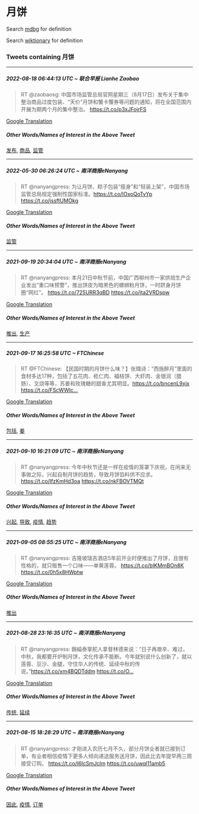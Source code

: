 # 月饼

Search [mdbg](https://www.mdbg.net/chinese/dictionary?page=worddict&wdrst=0&wdqb=月饼) for definition

Search [wiktionary](https://en.wiktionary.org/wiki/月饼) for definition

### Tweets containing 月饼

___
##### 2022-08-18 06:44:13 UTC ~ 联合早报 Lianhe Zaobao
> RT @zaobaosg: 中国市场监管总局官网星期三（8月17日）发布关于集中整治商品过度包装、“天价”月饼和蟹卡蟹券等问题的通知，将在全国范围内开展为期两个月的集中整治。  https://t.co/p3xJFojrFS

[Google Translation](https://translate.google.com/?hi=en&tab=TT&sl=zh-CN&tl=en&op=translate&text=RT+%40zaobaosg%3A+%E4%B8%AD%E5%9B%BD%E5%B8%82%E5%9C%BA%E7%9B%91%E7%AE%A1%E6%80%BB%E5%B1%80%E5%AE%98%E7%BD%91%E6%98%9F%E6%9C%9F%E4%B8%89%EF%BC%888%E6%9C%8817%E6%97%A5%EF%BC%89%E5%8F%91%E5%B8%83%E5%85%B3%E4%BA%8E%E9%9B%86%E4%B8%AD%E6%95%B4%E6%B2%BB%E5%95%86%E5%93%81%E8%BF%87%E5%BA%A6%E5%8C%85%E8%A3%85%E3%80%81%E2%80%9C%E5%A4%A9%E4%BB%B7%E2%80%9D%E6%9C%88%E9%A5%BC%E5%92%8C%E8%9F%B9%E5%8D%A1%E8%9F%B9%E5%88%B8%E7%AD%89%E9%97%AE%E9%A2%98%E7%9A%84%E9%80%9A%E7%9F%A5%EF%BC%8C%E5%B0%86%E5%9C%A8%E5%85%A8%E5%9B%BD%E8%8C%83%E5%9B%B4%E5%86%85%E5%BC%80%E5%B1%95%E4%B8%BA%E6%9C%9F%E4%B8%A4%E4%B8%AA%E6%9C%88%E7%9A%84%E9%9B%86%E4%B8%AD%E6%95%B4%E6%B2%BB%E3%80%82++https%3A%2F%2Ft.co%2Fp3xJFojrFS)
##### Other Words/Names of Interest in the Above Tweet
[发布](发布.md), [商品](商品.md), [监管](监管.md)
___
##### 2022-05-30 06:26:24 UTC ~ 南洋商报eNanyang
> RT @nanyangpress: 为让月饼、粽子包装“瘦身”和“轻装上架”，中国市场监管总局规定强制性国家标准。https://t.co/lOxoQoTvYp https://t.co/jssftUMOkg

[Google Translation](https://translate.google.com/?hi=en&tab=TT&sl=zh-CN&tl=en&op=translate&text=RT+%40nanyangpress%3A+%E4%B8%BA%E8%AE%A9%E6%9C%88%E9%A5%BC%E3%80%81%E7%B2%BD%E5%AD%90%E5%8C%85%E8%A3%85%E2%80%9C%E7%98%A6%E8%BA%AB%E2%80%9D%E5%92%8C%E2%80%9C%E8%BD%BB%E8%A3%85%E4%B8%8A%E6%9E%B6%E2%80%9D%EF%BC%8C%E4%B8%AD%E5%9B%BD%E5%B8%82%E5%9C%BA%E7%9B%91%E7%AE%A1%E6%80%BB%E5%B1%80%E8%A7%84%E5%AE%9A%E5%BC%BA%E5%88%B6%E6%80%A7%E5%9B%BD%E5%AE%B6%E6%A0%87%E5%87%86%E3%80%82https%3A%2F%2Ft.co%2FlOxoQoTvYp+https%3A%2F%2Ft.co%2FjssftUMOkg)
##### Other Words/Names of Interest in the Above Tweet
[监管](监管.md)
___
##### 2021-09-19 20:34:04 UTC ~ 南洋商报eNanyang
> RT @nanyangpress: 本月21日中秋节前，中国广西柳州市一家烘焙生产企业发出“重口味预警”，推出饼皮为暗黑色的螺蛳粉月饼，一时跻身月饼圈“网红”。 https://t.co/725URR3qBD https://t.co/jta2VRDspw

[Google Translation](https://translate.google.com/?hi=en&tab=TT&sl=zh-CN&tl=en&op=translate&text=RT+%40nanyangpress%3A+%E6%9C%AC%E6%9C%8821%E6%97%A5%E4%B8%AD%E7%A7%8B%E8%8A%82%E5%89%8D%EF%BC%8C%E4%B8%AD%E5%9B%BD%E5%B9%BF%E8%A5%BF%E6%9F%B3%E5%B7%9E%E5%B8%82%E4%B8%80%E5%AE%B6%E7%83%98%E7%84%99%E7%94%9F%E4%BA%A7%E4%BC%81%E4%B8%9A%E5%8F%91%E5%87%BA%E2%80%9C%E9%87%8D%E5%8F%A3%E5%91%B3%E9%A2%84%E8%AD%A6%E2%80%9D%EF%BC%8C%E6%8E%A8%E5%87%BA%E9%A5%BC%E7%9A%AE%E4%B8%BA%E6%9A%97%E9%BB%91%E8%89%B2%E7%9A%84%E8%9E%BA%E8%9B%B3%E7%B2%89%E6%9C%88%E9%A5%BC%EF%BC%8C%E4%B8%80%E6%97%B6%E8%B7%BB%E8%BA%AB%E6%9C%88%E9%A5%BC%E5%9C%88%E2%80%9C%E7%BD%91%E7%BA%A2%E2%80%9D%E3%80%82+https%3A%2F%2Ft.co%2F725URR3qBD+https%3A%2F%2Ft.co%2Fjta2VRDspw)
##### Other Words/Names of Interest in the Above Tweet
[推出](推出.md), [生产](生产.md)
___
##### 2021-09-17 16:25:58 UTC ~ FTChinese
> RT @FTChinese: 【民国时期的月饼什么味？】张璐诗：“西施醉月”里面的食材多达17种，包括了五花肉、榄仁肉、福桔饼、大虾肉、金银润（腊肠）、叉烧等等，苏姜和玫瑰糖的甜香尤其明显。https://t.co/bncenL9xjx https://t.co/FScWWIc…

[Google Translation](https://translate.google.com/?hi=en&tab=TT&sl=zh-CN&tl=en&op=translate&text=RT+%40FTChinese%3A+%E3%80%90%E6%B0%91%E5%9B%BD%E6%97%B6%E6%9C%9F%E7%9A%84%E6%9C%88%E9%A5%BC%E4%BB%80%E4%B9%88%E5%91%B3%EF%BC%9F%E3%80%91%E5%BC%A0%E7%92%90%E8%AF%97%EF%BC%9A%E2%80%9C%E8%A5%BF%E6%96%BD%E9%86%89%E6%9C%88%E2%80%9D%E9%87%8C%E9%9D%A2%E7%9A%84%E9%A3%9F%E6%9D%90%E5%A4%9A%E8%BE%BE17%E7%A7%8D%EF%BC%8C%E5%8C%85%E6%8B%AC%E4%BA%86%E4%BA%94%E8%8A%B1%E8%82%89%E3%80%81%E6%A6%84%E4%BB%81%E8%82%89%E3%80%81%E7%A6%8F%E6%A1%94%E9%A5%BC%E3%80%81%E5%A4%A7%E8%99%BE%E8%82%89%E3%80%81%E9%87%91%E9%93%B6%E6%B6%A6%EF%BC%88%E8%85%8A%E8%82%A0%EF%BC%89%E3%80%81%E5%8F%89%E7%83%A7%E7%AD%89%E7%AD%89%EF%BC%8C%E8%8B%8F%E5%A7%9C%E5%92%8C%E7%8E%AB%E7%91%B0%E7%B3%96%E7%9A%84%E7%94%9C%E9%A6%99%E5%B0%A4%E5%85%B6%E6%98%8E%E6%98%BE%E3%80%82https%3A%2F%2Ft.co%2FbncenL9xjx+https%3A%2F%2Ft.co%2FFScWWIc%E2%80%A6)
##### Other Words/Names of Interest in the Above Tweet
[包括](包括.md), [姜](姜.md)
___
##### 2021-09-10 16:21:09 UTC ~ 南洋商报eNanyang
> RT @nanyangpress: 今年中秋节还是一样在疫情的笼罩下庆祝，在闲来无事做之际，兴起自制月饼的趋势，导致月饼馅料供不应求。https://t.co/IfzKmHd3oa https://t.co/nkFBOVTMQt

[Google Translation](https://translate.google.com/?hi=en&tab=TT&sl=zh-CN&tl=en&op=translate&text=RT+%40nanyangpress%3A+%E4%BB%8A%E5%B9%B4%E4%B8%AD%E7%A7%8B%E8%8A%82%E8%BF%98%E6%98%AF%E4%B8%80%E6%A0%B7%E5%9C%A8%E7%96%AB%E6%83%85%E7%9A%84%E7%AC%BC%E7%BD%A9%E4%B8%8B%E5%BA%86%E7%A5%9D%EF%BC%8C%E5%9C%A8%E9%97%B2%E6%9D%A5%E6%97%A0%E4%BA%8B%E5%81%9A%E4%B9%8B%E9%99%85%EF%BC%8C%E5%85%B4%E8%B5%B7%E8%87%AA%E5%88%B6%E6%9C%88%E9%A5%BC%E7%9A%84%E8%B6%8B%E5%8A%BF%EF%BC%8C%E5%AF%BC%E8%87%B4%E6%9C%88%E9%A5%BC%E9%A6%85%E6%96%99%E4%BE%9B%E4%B8%8D%E5%BA%94%E6%B1%82%E3%80%82https%3A%2F%2Ft.co%2FIfzKmHd3oa+https%3A%2F%2Ft.co%2FnkFBOVTMQt)
##### Other Words/Names of Interest in the Above Tweet
[兴起](兴起.md), [导致](导致.md), [疫情](疫情.md), [趋势](趋势.md)
___
##### 2021-09-05 08:55:25 UTC ~ 南洋商报eNanyang
> RT @nanyangpress: 吉隆坡瑞吉酒店5年前开业时便推出了月饼，且很有性格的，就只贩售一个口味——单黄莲蓉。 https://t.co/blKMmBOn8K https://t.co/0h5x8HWptw

[Google Translation](https://translate.google.com/?hi=en&tab=TT&sl=zh-CN&tl=en&op=translate&text=RT+%40nanyangpress%3A+%E5%90%89%E9%9A%86%E5%9D%A1%E7%91%9E%E5%90%89%E9%85%92%E5%BA%975%E5%B9%B4%E5%89%8D%E5%BC%80%E4%B8%9A%E6%97%B6%E4%BE%BF%E6%8E%A8%E5%87%BA%E4%BA%86%E6%9C%88%E9%A5%BC%EF%BC%8C%E4%B8%94%E5%BE%88%E6%9C%89%E6%80%A7%E6%A0%BC%E7%9A%84%EF%BC%8C%E5%B0%B1%E5%8F%AA%E8%B4%A9%E5%94%AE%E4%B8%80%E4%B8%AA%E5%8F%A3%E5%91%B3%E2%80%94%E2%80%94%E5%8D%95%E9%BB%84%E8%8E%B2%E8%93%89%E3%80%82+https%3A%2F%2Ft.co%2FblKMmBOn8K+https%3A%2F%2Ft.co%2F0h5x8HWptw)
##### Other Words/Names of Interest in the Above Tweet
[推出](推出.md)
___
##### 2021-08-28 23:16:35 UTC ~ 南洋商报eNanyang
> RT @nanyangpress: 錦綸泰掌舵人拿督林德来说：“日子再艰辛、难过，中秋，我都要开炉制月饼，文化传承不能断。今年就别说什么创新了，就以莲蓉、豆沙、金腿，守住华人的传统、延续中秋的传说。”https://t.co/xm4BQDTddm https://t.co/O…

[Google Translation](https://translate.google.com/?hi=en&tab=TT&sl=zh-CN&tl=en&op=translate&text=RT+%40nanyangpress%3A+%E9%8C%A6%E7%B6%B8%E6%B3%B0%E6%8E%8C%E8%88%B5%E4%BA%BA%E6%8B%BF%E7%9D%A3%E6%9E%97%E5%BE%B7%E6%9D%A5%E8%AF%B4%EF%BC%9A%E2%80%9C%E6%97%A5%E5%AD%90%E5%86%8D%E8%89%B0%E8%BE%9B%E3%80%81%E9%9A%BE%E8%BF%87%EF%BC%8C%E4%B8%AD%E7%A7%8B%EF%BC%8C%E6%88%91%E9%83%BD%E8%A6%81%E5%BC%80%E7%82%89%E5%88%B6%E6%9C%88%E9%A5%BC%EF%BC%8C%E6%96%87%E5%8C%96%E4%BC%A0%E6%89%BF%E4%B8%8D%E8%83%BD%E6%96%AD%E3%80%82%E4%BB%8A%E5%B9%B4%E5%B0%B1%E5%88%AB%E8%AF%B4%E4%BB%80%E4%B9%88%E5%88%9B%E6%96%B0%E4%BA%86%EF%BC%8C%E5%B0%B1%E4%BB%A5%E8%8E%B2%E8%93%89%E3%80%81%E8%B1%86%E6%B2%99%E3%80%81%E9%87%91%E8%85%BF%EF%BC%8C%E5%AE%88%E4%BD%8F%E5%8D%8E%E4%BA%BA%E7%9A%84%E4%BC%A0%E7%BB%9F%E3%80%81%E5%BB%B6%E7%BB%AD%E4%B8%AD%E7%A7%8B%E7%9A%84%E4%BC%A0%E8%AF%B4%E3%80%82%E2%80%9Dhttps%3A%2F%2Ft.co%2Fxm4BQDTddm+https%3A%2F%2Ft.co%2FO%E2%80%A6)
##### Other Words/Names of Interest in the Above Tweet
[传统](传统.md), [延续](延续.md)
___
##### 2021-08-15 18:28:29 UTC ~ 南洋商报eNanyang
> RT @nanyangpress: 才刚进入农历七月不久，部分月饼业者就已接到订单，有业者相信疫情下更多人倾向递送服务送月饼，因此比去年提早两三周接受订购。 https://t.co/l6IcSmJclm https://t.co/uwql11amb5

[Google Translation](https://translate.google.com/?hi=en&tab=TT&sl=zh-CN&tl=en&op=translate&text=RT+%40nanyangpress%3A+%E6%89%8D%E5%88%9A%E8%BF%9B%E5%85%A5%E5%86%9C%E5%8E%86%E4%B8%83%E6%9C%88%E4%B8%8D%E4%B9%85%EF%BC%8C%E9%83%A8%E5%88%86%E6%9C%88%E9%A5%BC%E4%B8%9A%E8%80%85%E5%B0%B1%E5%B7%B2%E6%8E%A5%E5%88%B0%E8%AE%A2%E5%8D%95%EF%BC%8C%E6%9C%89%E4%B8%9A%E8%80%85%E7%9B%B8%E4%BF%A1%E7%96%AB%E6%83%85%E4%B8%8B%E6%9B%B4%E5%A4%9A%E4%BA%BA%E5%80%BE%E5%90%91%E9%80%92%E9%80%81%E6%9C%8D%E5%8A%A1%E9%80%81%E6%9C%88%E9%A5%BC%EF%BC%8C%E5%9B%A0%E6%AD%A4%E6%AF%94%E5%8E%BB%E5%B9%B4%E6%8F%90%E6%97%A9%E4%B8%A4%E4%B8%89%E5%91%A8%E6%8E%A5%E5%8F%97%E8%AE%A2%E8%B4%AD%E3%80%82+https%3A%2F%2Ft.co%2Fl6IcSmJclm+https%3A%2F%2Ft.co%2Fuwql11amb5)
##### Other Words/Names of Interest in the Above Tweet
[因此](因此.md), [疫情](疫情.md), [订单](订单.md)
